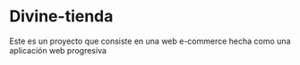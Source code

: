 # Divine-tienda
Este es un proyecto que consiste en una web e-commerce hecha como una aplicación web progresiva 
